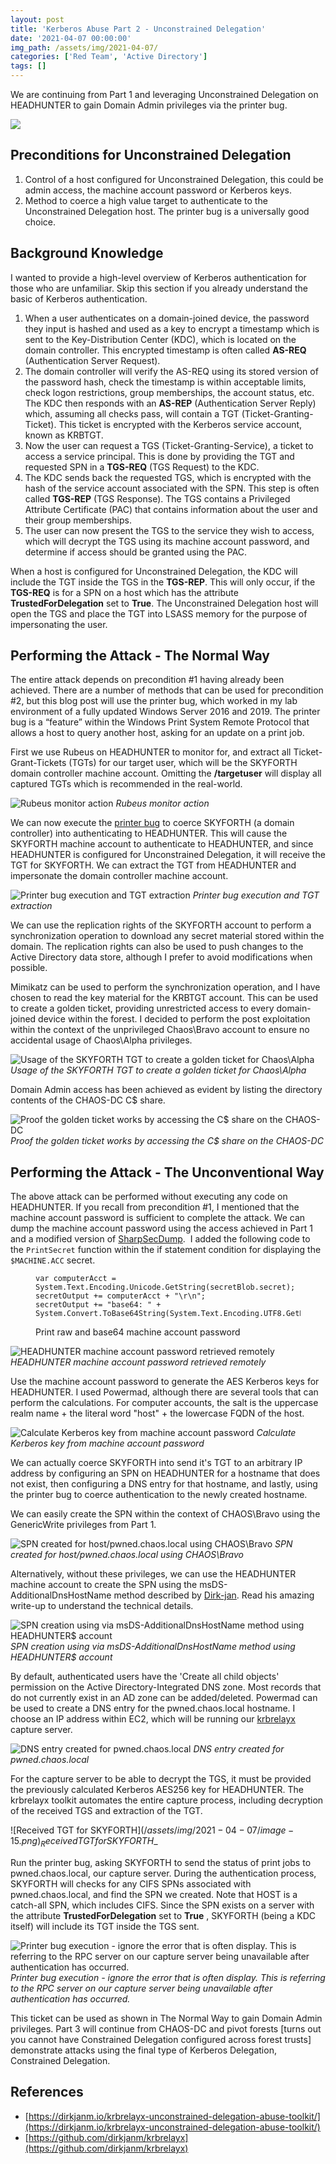 ```yaml
---
layout: post
title: 'Kerberos Abuse Part 2 - Unconstrained Delegation'
date: '2021-04-07 00:00:00'
img_path: /assets/img/2021-04-07/
categories: ['Red Team', 'Active Directory']
tags: []
---
```


We are continuing from Part 1 and leveraging Unconstrained Delegation on HEADHUNTER to gain Domain Admin privileges via the printer bug.

![](/assets/img/2021-04-07/image-1.png)

## Preconditions for Unconstrained Delegation

1. Control of a host configured for Unconstrained Delegation, this could be admin access, the machine account password or Kerberos keys.
2. Method to coerce a high value target to authenticate to the Unconstrained Delegation host. The printer bug is a universally good choice.

## Background Knowledge

I wanted to provide a high-level overview of Kerberos authentication for those who are unfamiliar. Skip this section if you already understand the basic of Kerberos authentication.

1. When a user authenticates on a domain-joined device, the password they input is hashed and used as a key to encrypt a timestamp which is sent to the Key-Distribution Center (KDC), which is located on the domain controller. This encrypted timestamp is often called **AS-REQ** (Authentication Server Request).
2. The domain controller will verify the AS-REQ using its stored version of the password hash, check the timestamp is within acceptable limits, check logon restrictions, group memberships, the account status, etc. The KDC then responds with an **AS-REP** (Authentication Server Reply) which, assuming all checks pass, will contain a TGT (Ticket-Granting-Ticket). This ticket is encrypted with the Kerberos service account, known as KRBTGT.
3. Now the user can request a TGS (Ticket-Granting-Service), a ticket to access a service principal. This is done by providing the TGT and requested SPN in a **TGS-REQ** (TGS Request) to the KDC. 
4. The KDC sends back the requested TGS, which is encrypted with the hash of the service account associated with the SPN. This step is often called **TGS-REP** (TGS Response). The TGS contains a Privileged Attribute Certificate (PAC) that contains information about the user and their group memberships.
5. The user can now present the TGS to the service they wish to access, which will decrypt the TGS using its machine account password, and determine if access should be granted using the PAC.

When a host is configured for Unconstrained Delegation, the KDC will include the TGT inside the TGS in the **TGS-REP**. This will only occur, if the **TGS-REQ** is for a SPN on a host which has the attribute **TrustedForDelegation** set to **True**. The Unconstrained Delegation host will open the TGS and place the TGT into LSASS memory for the purpose of impersonating the user.

## Performing the Attack - The Normal Way

The entire attack depends on precondition #1 having already been achieved. There are a number of methods that can be used for precondition #2, but this blog post will use the printer bug, which worked in my lab environment of a fully updated Windows Server 2016 and 2019. The printer bug is a “feature” within the Windows Print System Remote Protocol that allows a host to query another host, asking for an update on a print job.

First we use Rubeus on HEADHUNTER to monitor for, and extract all Ticket-Grant-Tickets (TGTs) for our target user, which will be the SKYFORTH domain controller machine account. Omitting the **/targetuser** will display all captured TGTs which is recommended in the real-world.

![Rubeus monitor action](/assets/img/2021-04-07/image-2.png)
_Rubeus monitor action_

We can now execute the [printer bug](https://github.com/leechristensen/SpoolSample) to coerce SKYFORTH (a domain controller) into authenticating to HEADHUNTER. This will cause the SKYFORTH machine account to authenticate to HEADHUNTER, and since HEADHUNTER is configured for Unconstrained Delegation, it will receive the TGT for SKYFORTH. We can extract the TGT from HEADHUNTER and impersonate the domain controller machine account.

![Printer bug execution and TGT extraction](/assets/img/2021-04-07/image-3.png)
_Printer bug execution and TGT extraction_

We can use the replication rights of the SKYFORTH account to perform a synchronization operation to download any secret material stored within the domain. The replication rights can also be used to push changes to the Active Directory data store, although I prefer to avoid modifications when possible.

Mimikatz can be used to perform the synchronization operation, and I have chosen to read the key material for the KRBTGT account. This can be used to create a golden ticket, providing unrestricted access to every domain-joined device within the forest. I decided to perform the post exploitation within the context of the unprivileged Chaos\Bravo account to ensure no accidental usage of Chaos\Alpha privileges.

![Usage of the SKYFORTH TGT to create a golden ticket for Chaos\Alpha](/assets/img/2021-04-07/image-4.png)
_Usage of the SKYFORTH TGT to create a golden ticket for Chaos\Alpha_

Domain Admin access has been achieved as evident by listing the directory contents of the CHAOS-DC C$ share.

![Proof the golden ticket works by accessing the C$ share on the CHAOS-DC](/assets/img/2021-04-07/image-5.png)
_Proof the golden ticket works by accessing the C$ share on the CHAOS-DC_

## Performing the Attack - The Unconventional Way

The above attack can be performed without executing any code on HEADHUNTER. If you recall from precondition #1, I mentioned that the machine account password is sufficient to complete the attack. We can dump the machine account password using the access achieved in Part 1 and a modified version of [SharpSecDump](https://github.com/G0ldenGunSec/SharpSecDump). &nbsp;I added the following code to the `PrintSecret` function within the if statement condition for displaying the `$MACHINE.ACC` secret.

<figure class="kg-card kg-code-card"><pre><code class="language-csharp">var computerAcct = System.Text.Encoding.Unicode.GetString(secretBlob.secret);
secretOutput += computerAcct + "\r\n";
secretOutput += "base64: " + System.Convert.ToBase64String(System.Text.Encoding.UTF8.GetBytes(computerAcct));</code></pre>
<figcaption>Print raw and base64 machine account password</figcaption></figure>

![HEADHUNTER machine account password retrieved remotely](/assets/img/2021-04-07/image-10.png)
_HEADHUNTER machine account password retrieved remotely_

Use the machine account password to generate the AES Kerberos keys for HEADHUNTER. I used Powermad, although there are several tools that can perform the calculations. For computer accounts, the salt is the uppercase realm name + the literal word "host" + the lowercase FQDN of the host.

![Calculate Kerberos key from machine account password](/assets/img/2021-04-07/image-11.png)
_Calculate Kerberos key from machine account password_

We can actually coerce SKYFORTH into send it's TGT to an arbitrary IP address by configuring an SPN on HEADHUNTER for a hostname that does not exist, then configuring a DNS entry for that hostname, and lastly, using the printer bug to coerce authentication to the newly created hostname.

We can easily create the SPN within the context of CHAOS\Bravo using the GenericWrite privileges from Part 1.

![SPN created for host/pwned.chaos.local using CHAOS\Bravo](/assets/img/2021-04-07/image-12.png)
_SPN created for host/pwned.chaos.local using CHAOS\Bravo_

Alternatively, without these privileges, we can use the HEADHUNTER machine account to create the SPN using the msDS-AdditionalDnsHostName method described by [Dirk-jan](https://dirkjanm.io/krbrelayx-unconstrained-delegation-abuse-toolkit/#control-over-serviceprincipalname-attribute-of-the-unconstrained-delegation-account). Read his amazing write-up to understand the technical details.

![SPN creation using via msDS-AdditionalDnsHostName method using HEADHUNTER$ account](/assets/img/2021-04-07/image-17.png)
_SPN creation using via msDS-AdditionalDnsHostName method using HEADHUNTER$ account_

By default, authenticated users have the 'Create all child objects' permission on the Active Directory-Integrated DNS zone. Most records that do not currently exist in an AD zone can be added/deleted. Powermad can be used to create a DNS entry for the pwned.chaos.local hostname. I choose an IP address within EC2, which will be running our [krbrelayx](https://github.com/dirkjanm/krbrelayx) capture server.

![DNS entry created for pwned.chaos.local](/assets/img/2021-04-07/image-14.png)
_DNS entry created for pwned.chaos.local_

For the capture server to be able to decrypt the TGS, it must be provided the previously calculated Kerberos AES256 key for HEADHUNTER. The krbrelayx toolkit automates the entire capture process, including decryption of the received TGS and extraction of the TGT.


![Received TGT for SKYFORTH$](/assets/img/2021-04-07/image-15.png)
_Received TGT for SKYFORTH$_

Run the printer bug, asking SKYFORTH to send the status of print jobs to pwned.chaos.local, our capture server. During the authentication process, SKYFORTH will checks for any CIFS SPNs associated with pwned.chaos.local, and find the SPN we created. Note that HOST is a catch-all SPN, which includes CIFS. Since the SPN exists on a server with the attribute **TrustedForDelegation** set to **True** , SKYFORTH (being a KDC itself) will include its TGT inside the TGS sent.

![Printer bug execution - ignore the error that is often display. This is referring to the RPC server on our capture server being unavailable after authentication has occurred.](/assets/img/2021-04-07/image-16.png)
_Printer bug execution - ignore the error that is often display. This is referring to the RPC server on our capture server being unavailable after authentication has occurred._

This ticket can be used as shown in The Normal Way to gain Domain Admin privileges. Part 3 will continue from CHAOS-DC and pivot forests [turns out you cannot have Constrained Delegation configured across forest trusts] demonstrate attacks using the final type of Kerberos Delegation, Constrained Delegation.

## References

- [https://dirkjanm.io/krbrelayx-unconstrained-delegation-abuse-toolkit/](https://dirkjanm.io/krbrelayx-unconstrained-delegation-abuse-toolkit/)
- [https://github.com/dirkjanm/krbrelayx](https://github.com/dirkjanm/krbrelayx)
